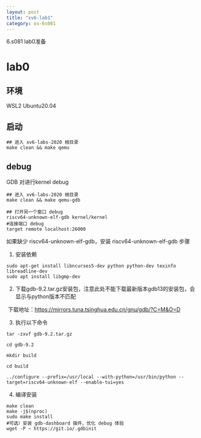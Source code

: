 ```yaml
---
layout: post
title: "xv6-lab1"
category: os-6s081
---
```


6.s081 lab0准备

# lab0

## 环境

WSL2 Ubuntu20.04

## 启动

```shell
## 进入 xv6-labs-2020 根目录
make clean && make qemu
```

## debug

GDB 对进行kernel  debug

```shell
## 进入 xv6-labs-2020 根目录
make clean && make qemu-gdb
```



```shell
## 打开另一个窗口 debug
riscv64-unknown-elf-gdb kernel/kernel
#连接端口 debug
target remote localhost:26000
```

如果缺少 riscv64-unknown-elf-gdb，安装 riscv64-unknown-elf-gdb 步骤

1. 安装依赖

```
sudo apt-get install libncurses5-dev python python-dev texinfo libreadline-dev
sudo apt install libgmp-dev
```

2. 下载gdb-9.2.tar.gz安装包，注意此处不能下载最新版本gdb13的安装包，会显示与python版本不匹配

​		下载地址：https://mirrors.tuna.tsinghua.edu.cn/gnu/gdb/?C=M&O=D

3.  执行以下命令

```shell
tar -zxvf gdb-9.2.tar.gz

cd gdb-9.2

mkdir build

cd build

../configure --prefix=/usr/local --with-python=/usr/bin/python --target=riscv64-unknown-elf --enable-tui=yes

```

4. 编译安装

```shell
make clean
make -j$(nproc)
sudo make install
#可选）安装 gdb-dashboard 插件，优化 debug 体验
wget -P ~ https://git.io/.gdbinit
```



